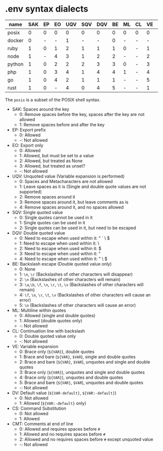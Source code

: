 # .env syntax dialects

| name   | SAK | EP  | EO  | UQV | SQV | DQV | BE  | ML  | CL  | VE  | DV  | CS  | CMT |
| ------ | --- | --- | --- | --- | --- | --- | --- | --- | --- | --- | --- | --- | --- |
| posix  | 0   | 0   | 0   | 0   | 0   | 0   | 0   | 0   | 0   | 0   | 0   | 0   | 0   |
| docker | 0   | -   | -   | 1   | -   | -   | 0   | -   | -   | -   | 0   | 0   | -   |
| ruby   | 1   | 0   | 1   | 2   | 1   | 1   | 1   | 0   | -   | 1   | 0   | 1   | 1   |
| node   | 1   | -   | 4   | 3   | 1   | 2   | 2   | -   | -   | 2   | 0   | 0   | -   |
| python | 1   | 0   | 2   | 2   | 2   | 3   | 3   | 0   | -   | 3   | 1   | 0   | 2   |
| php    | 1   | 0   | 3   | 4   | 1   | 4   | 4   | 1   | -   | 4   | 0   | 0   | 1   |
| go     | 1   | 0   | 4   | 2   | 1   | 1   | 1   | -   | -   | 5   | 0   | 0   | 1   |
| rust   | 1   | 0   | -   | 4   | 0   | 4   | 5   | -   | -   | 1   | 0   | 0   | 0   |

The `posix` is a subset of the POSIX shell syntax.

- SAK: Spaces around the key
  - 0: Remove spaces before the key, spaces after the key are not allowed
  - 1: Remove spaces before and after the key
- EP: Export prefix
  - 0: Allowed
  - -: Not allowed
- EO: Export only
  - 0: Allowed
  - 1: Allowed, but must be set to a value
  - 2: Allowed, but treated as None
  - 3: Allowed, but treated as unset?
  - -: Not allowed
- UQV: Unquoted value (Variable expansion is performed)
  - 0: Spaces and Metacharacters are not allowed
  - 1: Leave spaces as it is (Single and double quote values are not supported)
  - 2: Remove spaces around it
  - 3: Remove spaces around it, but leave comments as is
  - 4: Remove spaces around it, and no spaces allowed
- SQV: Single quoted value
  - 0: Single quotes cannot be used in it
  - 1: Single quotes can be used in it
  - 2: Single quotes can be used in it, but need to be escaped
- DQV: Double quoted value
  - 0: Need to escape when used within it: \" \` \\ \$
  - 1: Need to escape when used within it: \\
  - 2: Need to escape when used within it: \$
  - 3: Need to escape when used within it: \"
  - 4: Need to escape when used within it: \" \\ \$
- BE: Backslash escape (Double quoted value only)
  - 0: None
  - 1: `\n`, `\r` (Backslashes of other characters will disappear)
  - 2: `\n` (Backslashes of other characters will remain)
  - 3: `\a`,`\b`, `\f`, `\n`, `\r`, `\t`, `\v` (Backslashes of other characters will remain)
  - 4: `\f`, `\n`, `\r`, `\t`, `\v` (Backslashes of other characters will cause an error)
  - 5: `\n` (Backslashes of other characters will cause an error)
- ML: Multiline within quotes
  - 0: Allowed (single and double quotes)
  - 1: Allowed (double quotes only)
  - -: Not allowed
- CL: Continuation line with backslash
  - 0: Double quoted value only
  - -: Not allowed
- VE: Variable expansion
  - 0: Brace only (`${VAR}`), double quotes
  - 1: Brace and bare (`${VAR}`, `$VAR`), single and double quotes
  - 2: Brace and bare (`${VAR}`, `$VAR`), unquotes and single and double quotes
  - 3: Brace only (`${VAR}`), unquotes and single and double quotes
  - 4: Brace only (`${VAR}`), unquotes and double quotes
  - 5: Brace and bare (`${VAR}`, `$VAR`), unquotes and double quotes
  - -: Not allowed
- DV: Default value (`${VAR-default}`, `${VAR:-default}`)
  - 0: Not allowed
  - 1: Allowed (`${VAR:-default}` only)
- CS: Command Substitution
  - 0: Not allowed
  - 1: Allowed
- CMT: Comments at end of line
  - 0: Allowed and requires spaces before `#`
  - 1: Allowed and no requires spaces before `#`
  - 2: Allowed and no requires spaces before `#` except unquoted value
  - -: Not allowed
